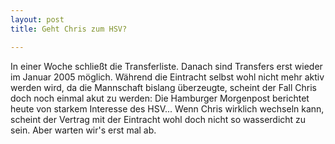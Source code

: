 ```yaml
---
layout: post
title: Geht Chris zum HSV?

---
```


In einer Woche schließt die Transferliste. Danach sind Transfers erst wieder im Januar 2005 möglich. Während die Eintracht selbst wohl nicht mehr aktiv werden wird, da die Mannschaft bislang überzeugte, scheint der Fall Chris doch noch einmal akut zu werden: Die Hamburger Morgenpost berichtet heute von starkem Interesse des HSV... Wenn Chris wirklich wechseln kann, scheint der Vertrag mit der Eintracht wohl doch nicht so wasserdicht zu sein. Aber warten wir's erst mal ab.


